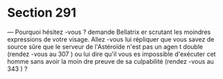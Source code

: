 # Section 291

— Pourquoi hésitez -vous ? demande Bellatrix er scrutant les
moindres expressions de votre visage. Allez -vous lui répliquer
que vous savez de source sûre que le serveur de l'Astéroïde n'est
pas un agen t double (rendez -vous au 307 ) ou lui dire qu'il vous
es impossible d'exécuter cet homme  sans avoir la moin dre
preuve de sa culpabilité (rendez -vous au 343 ) ?